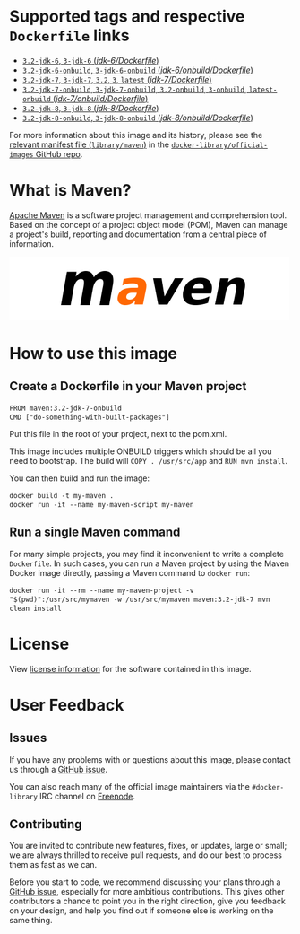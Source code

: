 # Supported tags and respective `Dockerfile` links

- [`3.2-jdk-6`, `3-jdk-6` (*jdk-6/Dockerfile*)](https://github.com/carlossg/docker-maven/blob/2f22e2b/jdk-6/Dockerfile)
- [`3.2-jdk-6-onbuild`, `3-jdk-6-onbuild` (*jdk-6/onbuild/Dockerfile*)](https://github.com/carlossg/docker-maven/blob/2f22e2b/jdk-6/onbuild/Dockerfile)
- [`3.2-jdk-7`, `3-jdk-7`, `3.2`, `3`, `latest` (*jdk-7/Dockerfile*)](https://github.com/carlossg/docker-maven/blob/2f22e2b/jdk-7/Dockerfile)
- [`3.2-jdk-7-onbuild`, `3-jdk-7-onbuild`, `3.2-onbuild`, `3-onbuild`, `latest-onbuild` (*jdk-7/onbuild/Dockerfile*)](https://github.com/carlossg/docker-maven/blob/2f22e2b/jdk-7/onbuild/Dockerfile)
- [`3.2-jdk-8`, `3-jdk-8` (*jdk-8/Dockerfile*)](https://github.com/carlossg/docker-maven/blob/2f22e2b/jdk-8/Dockerfile)
- [`3.2-jdk-8-onbuild`, `3-jdk-8-onbuild` (*jdk-8/onbuild/Dockerfile*)](https://github.com/carlossg/docker-maven/blob/2f22e2b/jdk-8/onbuild/Dockerfile)

For more information about this image and its history, please see the [relevant
manifest file
(`library/maven`)](https://github.com/docker-library/official-images/blob/master/library/maven)
in the [`docker-library/official-images` GitHub
repo](https://github.com/docker-library/official-images).

# What is Maven?

[Apache Maven](http://maven.apache.org) is a software project management and
comprehension tool.
Based on the concept of a project object model (POM),
Maven can manage a project's build,
reporting and documentation from a central piece of information.

![logo](https://raw.githubusercontent.com/docker-library/docs/master/maven/logo.png)

# How to use this image

## Create a Dockerfile in your Maven project

    FROM maven:3.2-jdk-7-onbuild
    CMD ["do-something-with-built-packages"]

Put this file in the root of your project, next to the pom.xml.

This image includes multiple ONBUILD triggers which should be all you need to
bootstrap.
The build will `COPY . /usr/src/app` and `RUN mvn install`.

You can then build and run the image:

    docker build -t my-maven .
    docker run -it --name my-maven-script my-maven


## Run a single Maven command

For many simple projects, you may find it inconvenient to write a complete
`Dockerfile`.
In such cases, you can run a Maven project by using the Maven Docker image
directly, passing a Maven command to `docker run`:

    docker run -it --rm --name my-maven-project -v "$(pwd)":/usr/src/mymaven -w /usr/src/mymaven maven:3.2-jdk-7 mvn clean install

# License

View [license information](https://www.apache.org/licenses/) for the software
contained in this image.

# User Feedback

## Issues

If you have any problems with or questions about this image, please contact us
 through a [GitHub issue](https://github.com/carlossg/docker-maven/issues).

You can also reach many of the official image maintainers via the
`#docker-library` IRC channel on [Freenode](https://freenode.net).

## Contributing

You are invited to contribute new features, fixes, or updates, large or small;
we are always thrilled to receive pull requests, and do our best to process them
as fast as we can.

Before you start to code, we recommend discussing your plans 
through a [GitHub issue](https://github.com/carlossg/docker-maven/issues), especially for more ambitious
contributions. This gives other contributors a chance to point you in the right
direction, give you feedback on your design, and help you find out if someone
else is working on the same thing.
